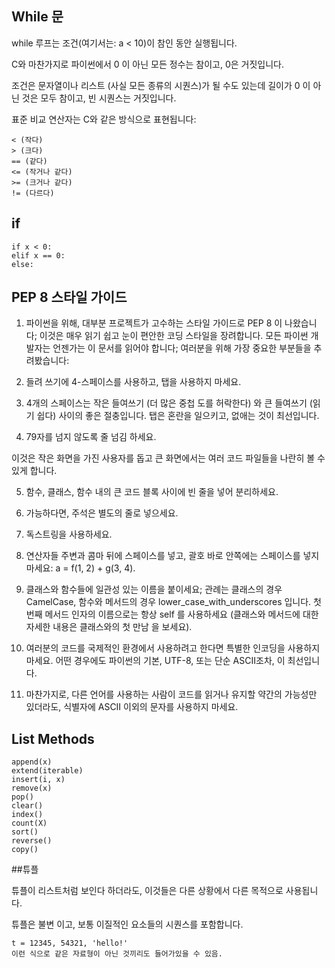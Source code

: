 ## While 문

while 루프는 조건(여기서는: a < 10)이 참인 동안 실행됩니다.

C와 마찬가지로 파이썬에서 0 이 아닌 모든 정수는 참이고, 0은 거짓입니다. 

조건은 문자열이나 리스트 (사실 모든 종류의 시퀀스)가 될 수도 있는데 길이가 0 이 아닌 것은 모두 참이고, 빈 시퀀스는 거짓입니다. 

표준 비교 연산자는 C와 같은 방식으로 표현됩니다: 

~~~
< (작다)
> (크다)
== (같다)
<= (작거나 같다)
>= (크거나 같다)
!= (다르다)
~~~

## if

~~~
if x < 0:
elif x == 0:
else:
~~~

## PEP 8 스타일 가이드

1. 파이썬을 위해, 대부분 프로젝트가 고수하는 스타일 가이드로 PEP 8 이 나왔습니다; 이것은 매우 읽기 쉽고 눈이 편안한 코딩 스타일을 장려합니다. 모든 파이썬 개발자는 언젠가는 이 문서를 읽어야 합니다; 여러분을 위해 가장 중요한 부분들을 추려봤습니다:

2. 들려 쓰기에 4-스페이스를 사용하고, 탭을 사용하지 마세요.

3. 4개의 스페이스는 작은 들여쓰기 (더 많은 중첩 도를 허락한다) 와 큰 들여쓰기 (읽기 쉽다) 사이의 좋은 절충입니다. 탭은 혼란을 일으키고, 없애는 것이 최선입니다.

4. 79자를 넘지 않도록 줄 넘김 하세요.

이것은 작은 화면을 가진 사용자를 돕고 큰 화면에서는 여러 코드 파일들을 나란히 볼 수 있게 합니다.

5. 함수, 클래스, 함수 내의 큰 코드 블록 사이에 빈 줄을 넣어 분리하세요.

6. 가능하다면, 주석은 별도의 줄로 넣으세요.

7. 독스트링을 사용하세요.

8. 연산자들 주변과 콤마 뒤에 스페이스를 넣고, 괄호 바로 안쪽에는 스페이스를 넣지 마세요: a = f(1, 2) + g(3, 4).

9. 클래스와 함수들에 일관성 있는 이름을 붙이세요; 관례는 클래스의 경우 CamelCase, 함수와 메서드의 경우 lower_case_with_underscores 입니다. 첫 번째 메서드 인자의 이름으로는 항상 self 를 사용하세요 (클래스와 메서드에 대한 자세한 내용은 클래스와의 첫 만남 을 보세요).

10. 여러분의 코드를 국제적인 환경에서 사용하려고 한다면 특별한 인코딩을 사용하지 마세요. 어떤 경우에도 파이썬의 기본, UTF-8, 또는 단순 ASCII조차, 이 최선입니다.

11. 마찬가지로, 다른 언어를 사용하는 사람이 코드를 읽거나 유지할 약간의 가능성만 있더라도, 식별자에 ASCII 이외의 문자를 사용하지 마세요.

## List Methods

~~~
append(x)
extend(iterable)
insert(i, x)
remove(x)
pop()
clear()
index()
count(X)
sort()
reverse()
copy()
~~~

##튜플

튜플이 리스트처럼 보인다 하더라도, 이것들은 다른 상황에서 다른 목적으로 사용됩니다. 

튜플은 불변 이고, 보통 이질적인 요소들의 시퀀스를 포함합니다. 

~~~
t = 12345, 54321, 'hello!'
이런 식으로 같은 자료형이 아닌 것끼리도 들어가있을 수 있음.
~~~

